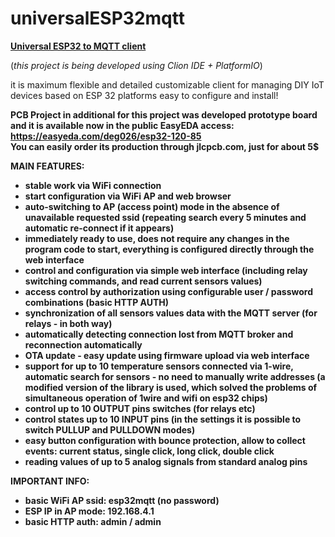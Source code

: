 # universalESP32mqtt
<u><b>Universal ESP32 to MQTT client</b></u>

(<i>this project is being developed using Clion IDE + PlatformIO</i>)

it is maximum flexible and detailed customizable client for managing DIY IoT devices based on ESP 32 platforms
easy to configure and install!

<b>PCB Project<b>
in additional for this project was developed prototype board and it is available now in the public EasyEDA access:<br>
<a href='https://easyeda.com/deg026/esp32-120-85'>https://easyeda.com/deg026/esp32-120-85</a><br>
You can easily order its production through jlcpcb.com, just for about 5$

<b>MAIN FEATURES:</b>
 - stable work via WiFi connection
 - start configuration via WiFi AP and web browser
 - auto-switching to AP (access point) mode in the absence of unavailable requested ssid (repeating search every 5 minutes and automatic re-connect if it appears)
 - immediately ready to use, does not require any changes in the program code to start, everything is configured directly through the web interface
 - control and configuration via simple web interface (including relay switching commands, and read current sensors values)
 - access control by authorization using configurable user / password combinations (basic HTTP AUTH)
 - synchronization of all sensors values data with the MQTT server (for relays - in both way)
 - automatically detecting connection lost from MQTT broker and reconnection automatically
 - OTA update - easy update using firmware upload via web interface
 - support for up to 10 temperature sensors connected via 1-wire, automatic search for sensors - no need to manually write addresses
   (a modified version of the library is used, which solved the problems of simultaneous operation of 1wire and wifi on esp32 chips)
 - control up to 10 OUTPUT pins switches (for relays etc)
 - control states up to 10 INPUT pins (in the settings it is possible to switch PULLUP and PULLDOWN modes)
 - easy button configuration with bounce protection, allow to collect events: current status, single click, long click, double click
 - reading values of up to 5 analog signals from standard analog pins
 
 <b>IMPORTANT INFO:</b>
  - basic WiFi AP ssid: esp32mqtt (no password)
  - ESP IP in AP mode: 192.168.4.1
  - basic HTTP auth: admin / admin
  
